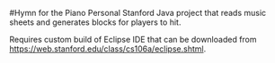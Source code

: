 #Hymn for the Piano
Personal Stanford Java project that reads music sheets and generates blocks for players to hit.

Requires custom build of Eclipse IDE that can be downloaded from https://web.stanford.edu/class/cs106a/eclipse.shtml.
